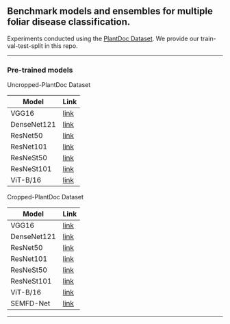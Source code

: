 ## Benchmark models and ensembles for multiple foliar disease classification.

Experiments conducted using the [PlantDoc Dataset](https://github.com/pratikkayal/PlantDoc-Dataset). We provide our train-val-test-split in this repo. 

<hr />

### Pre-trained models

Uncropped-PlantDoc Dataset

Model | Link
--- | --- 
VGG16 | [link](https://drive.google.com/file/d/1YuUCLv8SmWFtI6Ijjqh_8__VXJukHnwR/view?usp=sharing)
DenseNet121 | [link](https://drive.google.com/file/d/1bKCKqlc3Q_jw4xLD-LUNt74-3DDyPRru/view?usp=sharing)
ResNet50 | [link](https://drive.google.com/file/d/1xMVx--h3w-75lzLOVR9yTjrhZyaNN4FB/view?usp=sharing)
ResNet101 | [link](https://drive.google.com/file/d/18RyxmXORx8pkdzM3YnU11Ulry3qrtqVK/view?usp=sharing)
ResNeSt50 | [link](https://drive.google.com/file/d/198y2cLRoO0YoFAZ4QYhkt_B-VcmT-9nb/view?usp=sharing)
ResNeSt101 | [link](https://drive.google.com/file/d/1ZUDgxX64omJPuQPMEibSr3MC0RQtjoSo/view?usp=sharing)
ViT-B/16 | [link](https://drive.google.com/file/d/1wIWETNHoqM5OqefMMuBsTqogmhzFVuX6/view?usp=sharing)


Cropped-PlantDoc Dataset

Model | Link
--- | --- 
VGG16 | [link](https://drive.google.com/file/d/1lfYdPMCZXyeNIkARp-MblKcIv1aj02iH/view?usp=sharing)
DenseNet121 | [link](https://drive.google.com/file/d/1pjBOq2O9csoNI9j9yBB7JltEoGJBFJlo/view?usp=sharing)
ResNet50 | [link](https://drive.google.com/file/d/1dYBeUPynQjsHFVfocNCRSmN--HyWeEHM/view?usp=sharing)
ResNet101 | [link](https://drive.google.com/file/d/1ztLanWpml3WtxaA7XLFY1xJZ7QjW5ZcO/view?usp=sharing)
ResNeSt50 | [link](https://drive.google.com/file/d/1fd3jA40M-mc39jy514ZuU6epKxRVWblj/view?usp=sharing)
ResNeSt101 | [link](https://drive.google.com/file/d/1FbeJeoNw4civZeoDVxtg_9LkkSDqa7fd/view?usp=sharing)
ViT-B/16 | [link](https://drive.google.com/file/d/1QRbfdcz-VxrlAziY7RrjKvhznh91Uobo/view?usp=sharing)
SEMFD-Net | [link](https://drive.google.com/file/d/1eGmbOfVFWIYWjAPFQDK5arhLrTweygrT/view?usp=sharing)

<hr />